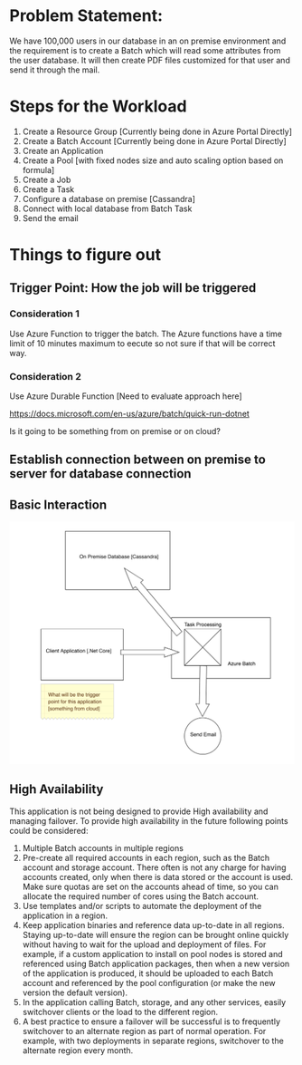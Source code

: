 # Problem Statement:

We have 100,000 users in our database in an on premise environment and the requirement is to create a Batch which will read some attributes from the user database. It will then create PDF files customized for that user and send it through the mail.

# Steps for the Workload

1) Create a Resource Group [Currently being done in Azure Portal Directly]
2) Create a Batch Account [Currently being done in Azure Portal Directly]
3) Create an Application
4) Create a Pool [with fixed nodes size and auto scaling option based on formula]
5) Create a Job
6) Create a Task
7) Configure a database on premise [Cassandra] 
8) Connect with local database from Batch Task
9) Send the email

# Things to figure out

## Trigger Point: How the job will be triggered

### Consideration 1

Use Azure Function to trigger the batch. The Azure functions have a time limit of 10 minutes maximum to eecute so not sure if that will be correct way.

### Consideration 2

Use Azure Durable Function [Need to evaluate approach here]

https://docs.microsoft.com/en-us/azure/batch/quick-run-dotnet

Is it going to be something from on premise or on cloud?

## Establish connection between on premise to server for database connection

## Basic Interaction

![Basic Interaction](https://github.com/vishaldwivedi/Azure_EmailWorkloadBatch/blob/master/Azure%20Batch.png)

## High Availability

This application is not being designed to provide High availability and managing failover. To provide high availability in the future following points could be considered:

1) Multiple Batch accounts in multiple regions
2) Pre-create all required accounts in each region, such as the Batch account and storage account. There often is not any charge for having accounts created, only when there is data stored or the account is used.
Make sure quotas are set on the accounts ahead of time, so you can allocate the required number of cores using the Batch account.
3) Use templates and/or scripts to automate the deployment of the application in a region.
4) Keep application binaries and reference data up-to-date in all regions. Staying up-to-date will ensure the region can be brought online quickly without having to wait for the upload and deployment of files. For example, if a custom application to install on pool nodes is stored and referenced using Batch application packages, then when a new version of the application is produced, it should be uploaded to each Batch account and referenced by the pool configuration (or make the new version the default version).
5) In the application calling Batch, storage, and any other services, easily switchover clients or the load to the different region.
6) A best practice to ensure a failover will be successful is to frequently switchover to an alternate region as part of normal operation. For example, with two deployments in separate regions, switchover to the alternate region every month.



